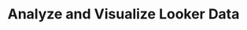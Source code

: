 ---
layout: post
title: Analyze and Visualize Looker Data
category: badges
tags: GCP badge
iframe: <div data-iframe-width="150" data-iframe-height="270" data-share-badge-id="886a7e5d-2210-4fc0-a77b-8a7928b42844" data-share-badge-host="https://www.credly.com"></div><script type="text/javascript" async src="//cdn.credly.com/assets/utilities/embed.js"></script>
---